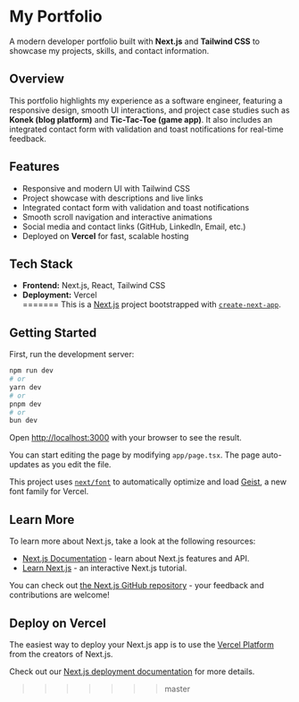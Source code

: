 # My Portfolio

A modern developer portfolio built with **Next.js** and **Tailwind CSS** to showcase my projects, skills, and contact information.  

## Overview
This portfolio highlights my experience as a software engineer, featuring a responsive design, smooth UI interactions, and project case studies such as **Konek (blog platform)** and **Tic-Tac-Toe (game app)**. It also includes an integrated contact form with validation and toast notifications for real-time feedback.  

## Features
- Responsive and modern UI with Tailwind CSS  
- Project showcase with descriptions and live links  
- Integrated contact form with validation and toast notifications  
- Smooth scroll navigation and interactive animations  
- Social media and contact links (GitHub, LinkedIn, Email, etc.)  
- Deployed on **Vercel** for fast, scalable hosting  

## Tech Stack
- **Frontend:** Next.js, React, Tailwind CSS  
- **Deployment:** Vercel  
=======
This is a [Next.js](https://nextjs.org) project bootstrapped with [`create-next-app`](https://nextjs.org/docs/app/api-reference/cli/create-next-app).

## Getting Started

First, run the development server:

```bash
npm run dev
# or
yarn dev
# or
pnpm dev
# or
bun dev
```

Open [http://localhost:3000](http://localhost:3000) with your browser to see the result.

You can start editing the page by modifying `app/page.tsx`. The page auto-updates as you edit the file.

This project uses [`next/font`](https://nextjs.org/docs/app/building-your-application/optimizing/fonts) to automatically optimize and load [Geist](https://vercel.com/font), a new font family for Vercel.

## Learn More

To learn more about Next.js, take a look at the following resources:

- [Next.js Documentation](https://nextjs.org/docs) - learn about Next.js features and API.
- [Learn Next.js](https://nextjs.org/learn) - an interactive Next.js tutorial.

You can check out [the Next.js GitHub repository](https://github.com/vercel/next.js) - your feedback and contributions are welcome!

## Deploy on Vercel

The easiest way to deploy your Next.js app is to use the [Vercel Platform](https://vercel.com/new?utm_medium=default-template&filter=next.js&utm_source=create-next-app&utm_campaign=create-next-app-readme) from the creators of Next.js.

Check out our [Next.js deployment documentation](https://nextjs.org/docs/app/building-your-application/deploying) for more details.
>>>>>>> master
